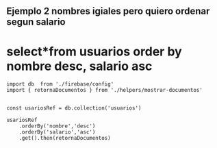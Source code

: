 



## Ejemplo 2 nombres igiales pero quiero ordenar segun salario
# select*from usuarios order by nombre desc, salario asc


```
import db  from './firebase/config'
import { retornaDocumentos } from './helpers/mostrar-documentos'


const usariosRef = db.collection('usuarios')

usariosRef
    .orderBy('nombre','desc')
    .orderBy('salario','asc')
    .get().then(retornaDocumentos)
```